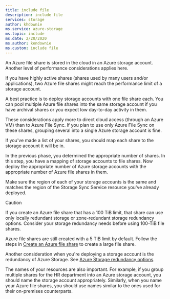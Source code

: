 ```yaml
---
title: include file
description: include file
services: storage
author: khdownie
ms.service: azure-storage
ms.topic: include
ms.date: 2/20/2020
ms.author: kendownie
ms.custom: include file
---
```


An Azure file share is stored in the cloud in an Azure storage account.
Another level of performance considerations applies here.

If you have highly active shares (shares used by many users and/or applications), two Azure file shares might reach the performance limit of a storage account.

A best practice is to deploy storage accounts with one file share each.
You can pool multiple Azure file shares into the same storage account if you have archival shares or you expect low day-to-day activity in them.

These considerations apply more to direct cloud access (through an Azure VM) than to Azure File Sync. If you plan to use only Azure File Sync on these shares, grouping several into a single Azure storage account is fine.

If you've made a list of your shares, you should map each share to the storage account it will be in.

In the previous phase, you determined the appropriate number of shares. In this step, you have a mapping of storage accounts to file shares. Now deploy the appropriate number of Azure storage accounts with the appropriate number of Azure file shares in them.

Make sure the region of each of your storage accounts is the same and matches the region of the Storage Sync Service resource you've already deployed.

> [!CAUTION]
> If you create an Azure file share that has a 100 TiB limit, that share can use only locally redundant storage or zone-redundant storage redundancy options. Consider your storage redundancy needs before using 100-TiB file shares.

Azure file shares are still created with a 5 TiB limit by default. Follow the steps in [Create an Azure file share](../articles/storage/files/storage-how-to-create-file-share.md) to create a large file share.

Another consideration when you're deploying a storage account is the redundancy of Azure Storage. See [Azure Storage redundancy options](../articles/storage/common/storage-redundancy.md).

The names of your resources are also important. For example, if you group multiple shares for the HR department into an Azure storage account, you should name the storage account appropriately. Similarly, when you name your Azure file shares, you should use names similar to the ones used for their on-premises counterparts.